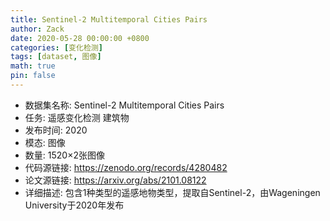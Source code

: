 ```yaml
---
title: Sentinel-2 Multitemporal Cities Pairs
author: Zack
date: 2020-05-28 00:00:00 +0800
categories: [变化检测]
tags: [dataset, 图像]
math: true
pin: false
---
```

- 数据集名称: Sentinel-2 Multitemporal Cities Pairs
- 任务: 遥感变化检测 建筑物
- 发布时间: 2020
- 模态: 图像
- 数量: 1520×2张图像
- 代码源链接: https://zenodo.org/records/4280482
- 论文源链接: https://arxiv.org/abs/2101.08122
- 详细描述: 包含1种类型的遥感地物类型，提取自Sentinel-2，由Wageningen University于2020年发布
